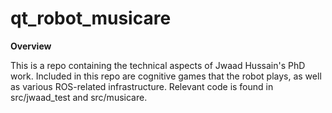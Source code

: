 # qt_robot_musicare

**Overview**

This is a repo containing the technical aspects of Jwaad Hussain's PhD work.
Included in this repo are cognitive games that the robot plays, as well as various ROS-related infrastructure.
Relevant code is found in src/jwaad_test and src/musicare.

